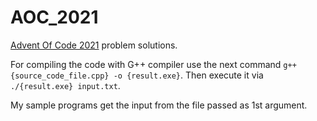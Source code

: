 # AOC_2021
[Advent Of Code 2021](https://adventofcode.com/2021) problem solutions.

For compiling the code with G++ compiler use the next command `g++ {source_code_file.cpp} -o {result.exe}`. Then execute it via `./{result.exe} input.txt`.

My sample programs get the input from the file passed as 1st argument.
